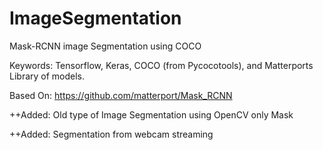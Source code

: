 # ImageSegmentation
Mask-RCNN image Segmentation using COCO

Keywords: Tensorflow, Keras, COCO (from Pycocotools), and Matterports Library of models.

Based On: https://github.com/matterport/Mask_RCNN

++Added: Old type of Image Segmentation using OpenCV only Mask

++Added: Segmentation from webcam streaming
